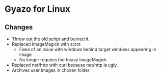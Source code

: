 # Gyazo for Linux

## Changes
- Threw out the old script and burned it.
- Replaced ImageMagick with scrot
    - Fixes of an issue with windows behind target windows appearing in image
    - No longer requires the heavy ImageMagick
- Replaced net/http with curl because net/http is ugly.
- Archives user images in chosen folder